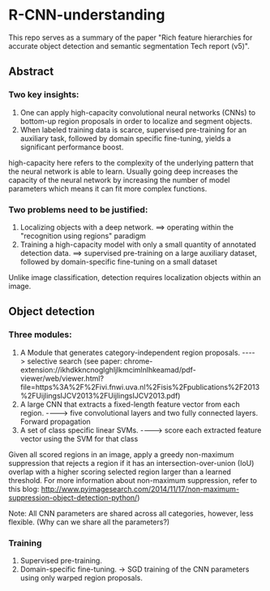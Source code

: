 # R-CNN-understanding
This repo serves as a summary of the paper "Rich feature hierarchies for accurate object detection and semantic segmentation Tech report (v5)".

## Abstract
### Two key insights:
 1) One can apply high-capacity convolutional neural networks (CNNs) to bottom-up region proposals in order to localize and segment objects.
 2) When labeled training data is scarce, supervised pre-training for an auxiliary task, followed by domain specific fine-tuning, yields a significant performance boost.
 
 high-capacity here refers to the complexity of the underlying pattern that the neural network is able to learn. Usually going deep increases the capacity of the neural network by increasing the number of model parameters which means it can fit more complex functions.


### Two problems need to be justified:
1) Localizing objects with a deep network.  ==>  operating within the "recognition using regions" paradigm
2) Training a high-capacity model with only a small quantity of annotated detection data.  ==>  supervised pre-training on a large auxiliary dataset, followed by domain-specific fine-tuning on a small dataset


Unlike image classification, detection requires localization objects within an image.

## Object detection
### Three modules:
1) A Module that generates category-independent region proposals.
        ----> selective search  (see paper: chrome-extension://ikhdkkncnoglghljlkmcimlnlhkeamad/pdf-viewer/web/viewer.html?file=https%3A%2F%2Fivi.fnwi.uva.nl%2Fisis%2Fpublications%2F2013%2FUijlingsIJCV2013%2FUijlingsIJCV2013.pdf)
2) A large CNN that extracts a fixed-length feature vector from each region.
        ----> five convolutional layers and two fully connected layers. Forward propagation
3) A set of class specific linear SVMs.
        ----> score each extracted feature vector using the SVM for that class
        
Given all scored regions in an image, apply a greedy non-maximum suppression that rejects a region if it has an intersection-over-union (IoU) overlap with a higher scoring selected region larger than a learned threshold.
For more information about non-maximum suppression, refer to this blog: http://www.pyimagesearch.com/2014/11/17/non-maximum-suppression-object-detection-python/)

Note: All CNN parameters are shared across all categories, however, less flexible. (Why can we share all the parameters?)

### Training
1) Supervised pre-training. 
2) Domain-specific fine-tuning. -> SGD training of the CNN parameters using only warped region proposals.











